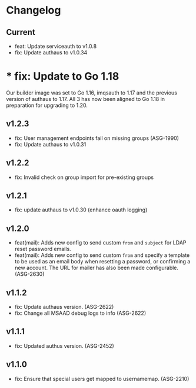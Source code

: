 # Changelog

## Current

* feat: Update serviceauth to v1.0.8
* fix: Update authaus to v1.0.34

# * fix: Update to Go 1.18

Our builder image was set to Go 1.16, imqsauth to 1.17 and the previous version
of authaus to 1.17. All 3 has now been aligned to Go 1.18 in preparation for
upgrading to 1.20.

## v1.2.3

* fix: User management endpoints fail on missing groups (ASG-1990)
* fix: Update authaus to v1.0.31

## v1.2.2

* fix: Invalid check on group import for pre-existing groups

## v1.2.1

* fix: update authaus to v1.0.30 (enhance oauth logging)

## v1.2.0

* feat(mail): Adds new config to send custom `from` and `subject` for LDAP reset
password emails.
* feat(mail): Adds new config to send custom `from` and specify a template to be
used as an email body when resetting a password, or confirming a new account.
The URL for mailer has also been made configurable. (ASG-2630)

## v1.1.2

* fix: Update authaus version. (ASG-2622)
* fix: Change all MSAAD debug logs to info (ASG-2622) 

## v1.1.1

* fix: Updated authus version. (ASG-2452) 

## v1.1.0

* fix: Ensure that special users get mapped to usernamemap. (ASG-2210)
